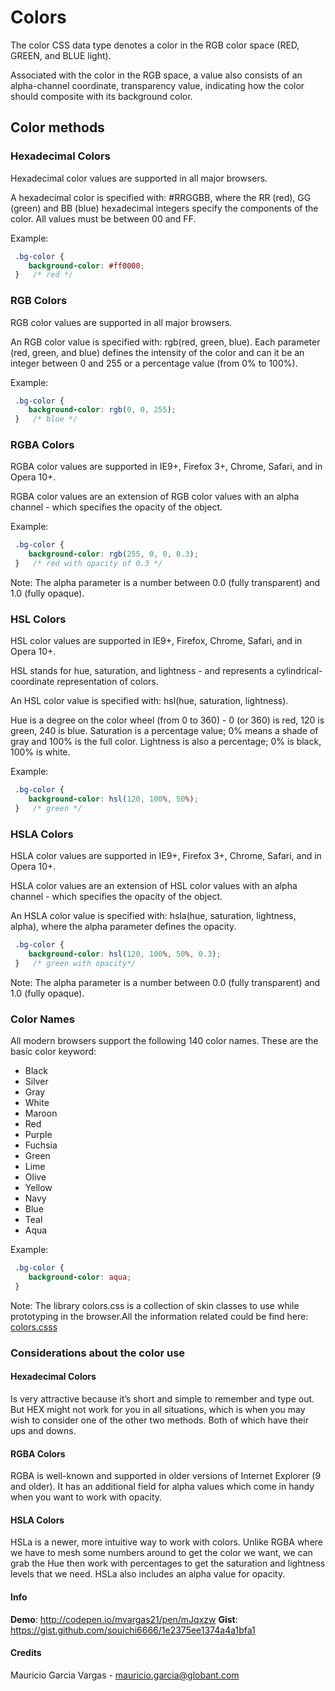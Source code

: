 # Colors

The color CSS data type denotes a color in the RGB color space (RED, GREEN, and BLUE light).

Associated with the color in the RGB space, a value also consists of an alpha-channel coordinate, transparency value, indicating how the color should composite with its background color.


## Color methods

### Hexadecimal Colors

Hexadecimal color values are supported in all major browsers.

A hexadecimal color is specified with: #RRGGBB, where the RR (red), GG (green) and BB (blue) hexadecimal integers specify the components of the color. All values must be between 00 and FF.

Example:

```css
 .bg-color {
 	background-color: #ff0000;
 }   /* red */

```
### RGB Colors

RGB color values are supported in all major browsers.

An RGB color value is specified with: rgb(red, green, blue). Each parameter (red, green, and blue) defines the intensity of the color and can it be an integer between 0 and 255 or a percentage value (from 0% to 100%).

Example:

```css
 .bg-color {
 	background-color: rgb(0, 0, 255);
 }   /* blue */

```


### RGBA Colors

RGBA color values are supported in IE9+, Firefox 3+, Chrome, Safari, and in Opera 10+.

RGBA color values are an extension of RGB color values with an alpha channel - which specifies the opacity of the object.

Example:

```css
 .bg-color {
 	background-color: rgb(255, 0, 0, 0.3);
 }   /* red with opacity of 0.3 */

```
Note: The alpha parameter is a number between 0.0 (fully transparent) and 1.0 (fully opaque).


### HSL Colors

HSL color values are supported in IE9+, Firefox, Chrome, Safari, and in Opera 10+.

HSL stands for hue, saturation, and lightness - and represents a cylindrical-coordinate representation of colors.

An HSL color value is specified with: hsl(hue, saturation, lightness).

Hue is a degree on the color wheel (from 0 to 360) - 0 (or 360) is red, 120 is green, 240 is blue. Saturation is a percentage value; 0% means a shade of gray and 100% is the full color. Lightness is also a percentage; 0% is black, 100% is white.

Example:

```css
 .bg-color {
 	background-color: hsl(120, 100%, 50%);
 }   /* green */

```

### HSLA Colors

HSLA color values are supported in IE9+, Firefox 3+, Chrome, Safari, and in Opera 10+.

HSLA color values are an extension of HSL color values with an alpha channel - which specifies the opacity of the object.

An HSLA color value is specified with: hsla(hue, saturation, lightness, alpha), where the alpha parameter defines the opacity.

```css
 .bg-color {
 	background-color: hsl(120, 100%, 50%, 0.3);
 }   /* green with opacity*/

```
Note: The alpha parameter is a number between 0.0 (fully transparent) and 1.0 (fully opaque).

### Color Names

All modern browsers support the following 140 color names. These are the basic color keyword:

- Black	
- Silver	
- Gray	
- White	
- Maroon	
- Red	
- Purple	
- Fuchsia	
- Green	
- Lime	
- Olive	
- Yellow	
- Navy	
- Blue	
- Teal	
- Aqua

Example:

```css
 .bg-color {
 	background-color: aqua;
 } 

```
Note: The library colors.css is a collection of skin classes to use while prototyping in the browser.All the information related could be find here:
[colors.csss](http://clrs.cc/)

### Considerations about the color use

#### Hexadecimal Colors 

Is very attractive because it’s short and simple to remember and type out. But HEX might not work for you in all situations, which is when you may wish to consider one of the other two methods. Both of which have their ups and downs.

#### RGBA Colors 

RGBA is well-known and supported in older versions of Internet Explorer (9 and older). It has an additional field for alpha values which come in handy when you want to work with opacity.

#### HSLA Colors 

HSLa is a newer, more intuitive way to work with colors. Unlike RGBA where we have to mesh some numbers around to get the color we want, we can grab the Hue then work with percentages to get the saturation and lightness levels that we need. HSLa also includes an alpha value for opacity.

#### Info

__Demo__: http://codepen.io/mvargas21/pen/mJqxzw
__Gist__: https://gist.github.com/souichi6666/1e2375ee1374a4a1bfa1

#### Credits

Mauricio Garcia Vargas - <mauricio.garcia@globant.com> 
